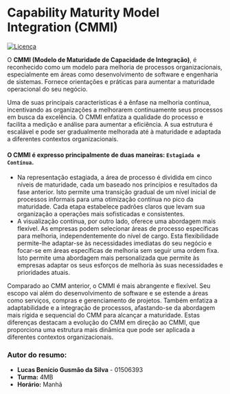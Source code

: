# Capability Maturity Model Integration (CMMI)

[![Licença](https://licensebuttons.net/p/zero/1.0/88x31.png)](https://github.com/lukebgds/resumoCMMI/blob/main/LICENSE)

O **CMMI (Modelo de Maturidade de Capacidade de Integração)**, é reconhecido como um modelo para melhoria de processos organizacionais, especialmente em áreas como desenvolvimento de software e engenharia de sistemas. Fornece orientações e práticas para aumentar a maturidade operacional do seu negócio. 

Uma de suas principais características é a ênfase na melhoria contínua, incentivando as organizações a melhorarem continuamente seus processos em busca da excelência. O CMMI enfatiza a qualidade do processo e facilita a medição e análise para aumentar a eficiência. A sua estrutura é escalável e pode ser gradualmente melhorada até à maturidade e adaptada a diferentes contextos organizacionais.

#### O CMMI é expresso principalmente de duas maneiras: ``Estagiada e Contínua``. 
- Na representação estagiada, a área de processo é dividida em cinco níveis de maturidade, cada um baseado nos princípios e resultados da fase anterior. Isto permite uma transição gradual de um nível inicial de processos informais  para uma otimização contínua no pico da maturidade. Cada etapa estabelece padrões claros que levam sua organização a operações mais sofisticadas e consistentes. 
- A visualização contínua, por outro lado,  oferece uma abordagem mais flexível. As empresas podem selecionar áreas de processo específicas para melhoria, independentemente do nível de cargo. Esta flexibilidade permite-lhe adaptar-se às necessidades imediatas do seu negócio e focar-se em áreas específicas de melhoria sem  seguir uma ordem fixa. Isto permite uma abordagem mais personalizada que permite às empresas adaptar os seus esforços de melhoria às suas necessidades e prioridades atuais.

Comparado ao CMM anterior, o CMMI é mais abrangente e flexível. Seu escopo vai além do desenvolvimento de software e se estende a áreas como serviços, compras e gerenciamento de projetos. Também enfatiza a adaptabilidade e a integração de processos, afastando-se da abordagem mais rígida e sequencial do CMM para alcançar a maturidade. Estas diferenças destacam a evolução do CMM em direção ao CMMI, que proporciona uma estrutura mais dinâmica que pode ser aplicada a diferentes contextos organizacionais.

### Autor do resumo:

- **Lucas Benício Gusmão da Silva** - 01506393 
- **Turma:** 4MB
- **Horário:** Manhã
